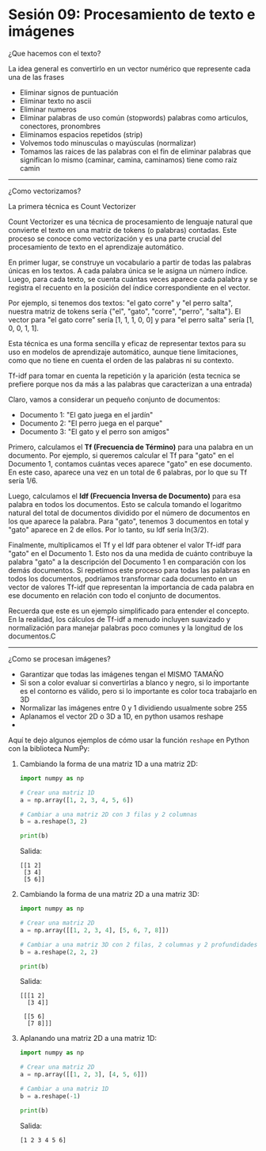 # Sesión 09: Procesamiento de texto e imágenes

¿Que hacemos con el texto?

La idea general es convertirlo en un vector numérico que represente cada una de las frases

- Eliminar signos de puntuación
- Eliminar texto no ascii
- Eliminar numeros
- Eliminar palabras de uso común (stopwords) palabras como articulos, conectores, pronombres
- Eliminamos espacios repetidos (strip)
- Volvemos todo minusculas o mayúsculas (normalizar)
- Tomamos las raices de las palabras con el fin de eliminar palabras que significan lo mismo (caminar, camina, caminamos) tiene como raiz camin

---

¿Como vectorizamos?

La primera técnica es Count Vectorizer

Count Vectorizer es una técnica de procesamiento de lenguaje natural que convierte el texto en una matriz de tokens (o palabras) contadas. Este proceso se conoce como vectorización y es una parte crucial del procesamiento de texto en el aprendizaje automático.

En primer lugar, se construye un vocabulario a partir de todas las palabras únicas en los textos. A cada palabra única se le asigna un número índice. Luego, para cada texto, se cuenta cuántas veces aparece cada palabra y se registra el recuento en la posición del índice correspondiente en el vector.

Por ejemplo, si tenemos dos textos: "el gato corre" y "el perro salta", nuestra matriz de tokens sería {"el", "gato", "corre", "perro", "salta"}. El vector para "el gato corre" sería [1, 1, 1, 0, 0] y para "el perro salta" sería [1, 0, 0, 1, 1].

Esta técnica es una forma sencilla y eficaz de representar textos para su uso en modelos de aprendizaje automático, aunque tiene limitaciones, como que no tiene en cuenta el orden de las palabras ni su contexto.

Tf-idf para tomar en cuenta la repetición y la aparición (esta tecnica se prefiere porque nos da más a las palabras que caracterizan a una entrada)

Claro, vamos a considerar un pequeño conjunto de documentos:

- Documento 1: "El gato juega en el jardín"
- Documento 2: "El perro juega en el parque"
- Documento 3: "El gato y el perro son amigos"

Primero, calculamos el **Tf (Frecuencia de Término)** para una palabra en un documento. Por ejemplo, si queremos calcular el Tf para "gato" en el Documento 1, contamos cuántas veces aparece "gato" en ese documento. En este caso, aparece una vez en un total de 6 palabras, por lo que su Tf sería 1/6.

Luego, calculamos el **Idf (Frecuencia Inversa de Documento)** para esa palabra en todos los documentos. Esto se calcula tomando el logaritmo natural del total de documentos dividido por el número de documentos en los que aparece la palabra. Para "gato", tenemos 3 documentos en total y "gato" aparece en 2 de ellos. Por lo tanto, su Idf sería ln(3/2).

Finalmente, multiplicamos el Tf y el Idf para obtener el valor Tf-idf para "gato" en el Documento 1. Esto nos da una medida de cuánto contribuye la palabra "gato" a la descripción del Documento 1 en comparación con los demás documentos. Si repetimos este proceso para todas las palabras en todos los documentos, podríamos transformar cada documento en un vector de valores Tf-idf que representan la importancia de cada palabra en ese documento en relación con todo el conjunto de documentos.

Recuerda que este es un ejemplo simplificado para entender el concepto. En la realidad, los cálculos de Tf-idf a menudo incluyen suavizado y normalización para manejar palabras poco comunes y la longitud de los documentos.C

---

¿Como se procesan imágenes?

- Garantizar que todas las imágenes tengan el MISMO TAMAÑO
- Si son a color evaluar si convertirlas a blanco y negro, si lo importante es el contorno es válido, pero si lo importante es color toca trabajarlo en 3D
- Normalizar las imágenes entre 0 y 1 dividiendo usualmente sobre 255
- Aplanamos el vector 2D o 3D a 1D, en python usamos reshape
- 

Aquí te dejo algunos ejemplos de cómo usar la función `reshape` en Python con la biblioteca NumPy:

1. Cambiando la forma de una matriz 1D a una matriz 2D:
    
    ```python
    import numpy as np
    
    # Crear una matriz 1D
    a = np.array([1, 2, 3, 4, 5, 6])
    
    # Cambiar a una matriz 2D con 3 filas y 2 columnas
    b = a.reshape(3, 2)
    
    print(b)
    
    ```
    
    Salida:
    
    ```
    [[1 2]
     [3 4]
     [5 6]]
    
    ```
    
2. Cambiando la forma de una matriz 2D a una matriz 3D:
    
    ```python
    import numpy as np
    
    # Crear una matriz 2D
    a = np.array([[1, 2, 3, 4], [5, 6, 7, 8]])
    
    # Cambiar a una matriz 3D con 2 filas, 2 columnas y 2 profundidades
    b = a.reshape(2, 2, 2)
    
    print(b)
    
    ```
    
    Salida:
    
    ```
    [[[1 2]
      [3 4]]
    
     [[5 6]
      [7 8]]]
    
    ```
    
3. Aplanando una matriz 2D a una matriz 1D:
    
    ```python
    import numpy as np
    
    # Crear una matriz 2D
    a = np.array([[1, 2, 3], [4, 5, 6]])
    
    # Cambiar a una matriz 1D
    b = a.reshape(-1)
    
    print(b)
    
    ```
    
    Salida:
    
    ```
    [1 2 3 4 5 6]
    
    ```